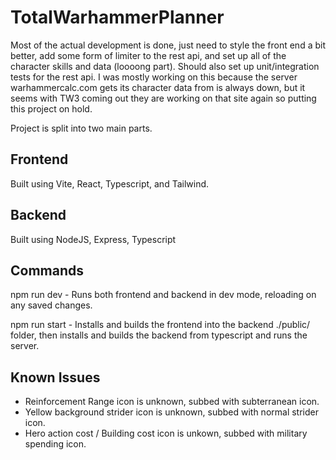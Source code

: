 # TotalWarhammerPlanner

Most of the actual development is done, just need to style the front end a bit better, add some form of limiter to the rest api, and set up all of the character skills and data (loooong part). Should also set up unit/integration tests for the rest api. I was mostly working on this because the server warhammercalc.com gets its character data from is always down, but it seems with TW3 coming out they are working on that site again so putting this project on hold.

Project is split into two main parts.

## Frontend

Built using Vite, React, Typescript, and Tailwind.

## Backend

Built using NodeJS, Express, Typescript


## Commands

npm run dev - Runs both frontend and backend in dev mode, reloading on any saved changes.

npm run start - Installs and builds the frontend into the backend ./public/ folder, then installs and builds the backend from typescript and runs the server.

## Known Issues
- Reinforcement Range icon is unknown, subbed with subterranean icon.
- Yellow background strider icon is unknown, subbed with normal strider icon.
- Hero action cost / Building cost icon is unkown, subbed with military spending icon.
